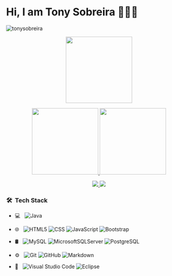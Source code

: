 # Hi, I am Tony Sobreira 👩🏽‍💻
<p align="left">
  <img src="https://komarev.com/ghpvc/?username=tonysobreira&label=Profile%20views&color=0e75b6&style=flat" alt="tonysobreira" />
</p>

<p align="center">
  <img height="180em" src="https://github-readme-streak-stats.herokuapp.com/?user=tonysobreira&theme=dracula" />
</p>

<p align="center">
  <a href="https://github.com/tonysobreira">
    <img height="180em" src="https://github-readme-stats.vercel.app/api?username=tonysobreira&show_icons=true&theme=dracula&include_all_commits=true&count_private=true" />
    <img height="180em" src="https://github-readme-stats.vercel.app/api/top-langs/?username=tonysobreira&layout=compact&langs_count=16&theme=dracula" />
  </a>
</p>

<p align="center">
  <a href="https://www.linkedin.com/in/tonysobreira" target="_blank">
    <img src="https://img.shields.io/badge/-LinkedIn-%230077B5?style=for-the-badge&logo=linkedin&logoColor=white" target="_blank">
  </a>
  <a href="https://instagram.com/tonysobreira" target="_blank">
    <img src="https://img.shields.io/badge/-Instagram-%23E4405F?style=for-the-badge&logo=instagram&logoColor=white" target="_blank">
  </a>
</p>

<h3> 🛠 &nbsp;Tech Stack</h3>

- 💻 &nbsp;
![Java](https://img.shields.io/badge/-Java-333333?style=flat&logo=Java&logoColor=007396)

- 🌐 &nbsp;
![HTML5](https://img.shields.io/badge/-HTML5-333333?style=flat&logo=HTML5)
![CSS](https://img.shields.io/badge/-CSS-333333?style=flat&logo=CSS3&logoColor=1572B6)
![JavaScript](https://img.shields.io/badge/-JavaScript-333333?style=flat&logo=javascript)
![Bootstrap](https://img.shields.io/badge/-Bootstrap-333333?style=flat&logo=bootstrap&logoColor=563D7C)

- 🛢 &nbsp;
![MySQL](https://img.shields.io/badge/-MySQL-333333?style=flat&logo=mysql)
![MicrosoftSQLServer](https://img.shields.io/badge/-MicrosoftSQLServer-333333?style=flat&logo=MicrosoftSQLServer)
![PostgreSQL](https://img.shields.io/badge/-PostgreSQL-333333?style=flat&logo=PostgreSQL)

- ⚙️ &nbsp;
![Git](https://img.shields.io/badge/-Git-333333?style=flat&logo=git)
![GitHub](https://img.shields.io/badge/-GitHub-333333?style=flat&logo=github)
![Markdown](https://img.shields.io/badge/-Markdown-333333?style=flat&logo=markdown)

- 🔧 &nbsp;
![Visual Studio
Code](https://img.shields.io/badge/-Visual%20Studio%20Code-333333?style=flat&logo=visual-studio-code&logoColor=007ACC)
![Eclipse](https://img.shields.io/badge/-Eclipse-333333?style=flat&logo=eclipse-ide&logoColor=2C2255)
